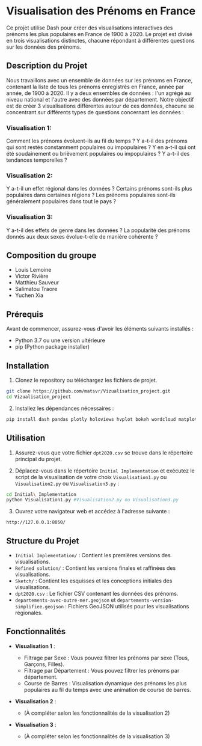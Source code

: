# Visualisation des Prénoms en France

Ce projet utilise Dash pour créer des visualisations interactives des prénoms les plus populaires en France de 1900 à 2020. Le projet est divisé en trois visualisations distinctes, chacune répondant à différentes questions sur les données des prénoms.

## Description du Projet

Nous travaillons avec un ensemble de données sur les prénoms en France, contenant la liste de tous les prénoms enregistrés en France, année par année, de 1900 à 2020. Il y a deux ensembles de données : l'un agrégé au niveau national et l'autre avec des données par département. Notre objectif est de créer 3 visualisations différentes autour de ces données, chacune se concentrant sur différents types de questions concernant les données :

### Visualisation 1: 
Comment les prénoms évoluent-ils au fil du temps ? Y a-t-il des prénoms qui sont restés constamment populaires ou impopulaires ? Y en a-t-il qui ont été soudainement ou brièvement populaires ou impopulaires ? Y a-t-il des tendances temporelles ?

### Visualisation 2:
Y a-t-il un effet régional dans les données ? Certains prénoms sont-ils plus populaires dans certaines régions ? Les prénoms populaires sont-ils généralement populaires dans tout le pays ?

### Visualisation 3:
Y a-t-il des effets de genre dans les données ? La popularité des prénoms donnés aux deux sexes évolue-t-elle de manière cohérente ?

## Composition du groupe

- Louis Lemoine
- Victor Rivière
- Matthieu Sauveur
- Salimatou Traore
- Yuchen Xia

## Prérequis

Avant de commencer, assurez-vous d'avoir les éléments suivants installés :

- Python 3.7 ou une version ultérieure
- pip (Python package installer)

## Installation

1. Clonez le repository ou téléchargez les fichiers de projet.

```bash
git clone https://github.com/matsvr/Vizualisation_project.git
cd Vizualisation_project
```

2. Installez les dépendances nécessaires :

```bash
pip install dash pandas plotly holoviews hvplot bokeh wordcloud matplotlib
```

## Utilisation

1. Assurez-vous que votre fichier `dpt2020.csv` se trouve dans le répertoire principal du projet.

2. Déplacez-vous dans le répertoire `Initial Implementation` et exécutez le script de la visualisation de votre choix `Visualisation1.py` ou `Visualisation2.py` ou `Visualisation3.py` :

```bash
cd Initial\ Implementation
python Visualisation1.py #Visualisation2.py ou Visualisation3.py
```

3. Ouvrez votre navigateur web et accédez à l'adresse suivante :

```
http://127.0.0.1:8050/
```

## Structure du Projet

- `Initial Implementation/` : Contient les premières versions des visualisations.
- `Refined solution/` : Contient les versions finales et raffinées des visualisations.
- `Sketch/` : Contient les esquisses et les conceptions initiales des visualisations.
- `dpt2020.csv` : Le fichier CSV contenant les données des prénoms.
- `departements-avec-outre-mer.geojson` et `departements-version-simplifiee.geojson` : Fichiers GeoJSON utilisés pour les visualisations régionales.

## Fonctionnalités

- **Visualisation 1** : 
  - Filtrage par Sexe : Vous pouvez filtrer les prénoms par sexe (Tous, Garçons, Filles).
  - Filtrage par Département : Vous pouvez filtrer les prénoms par département.
  - Course de Barres : Visualisation dynamique des prénoms les plus populaires au fil du temps avec une animation de course de barres.
  
- **Visualisation 2** : 
  - (À compléter selon les fonctionnalités de la visualisation 2)
  
- **Visualisation 3** : 
  - (À compléter selon les fonctionnalités de la visualisation 3)
